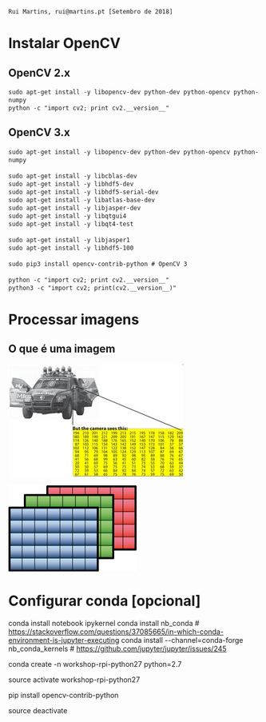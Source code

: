     Rui Martins, rui@martins.pt [Setembro de 2018]

# Instalar OpenCV

## OpenCV 2.x
```
sudo apt-get install -y libopencv-dev python-dev python-opencv python-numpy
python -c "import cv2; print cv2.__version__"
```

## OpenCV 3.x
```
sudo apt-get install -y libopencv-dev python-dev python-opencv python-numpy

sudo apt-get install -y libcblas-dev
sudo apt-get install -y libhdf5-dev
sudo apt-get install -y libhdf5-serial-dev
sudo apt-get install -y libatlas-base-dev
sudo apt-get install -y libjasper-dev
sudo apt-get install -y libqtgui4
sudo apt-get install -y libqt4-test

sudo apt-get install -y libjasper1
sudo apt-get install -y libhdf5-100

sudo pip3 install opencv-contrib-python # OpenCV 3

python -c "import cv2; print cv2.__version__"
python3 -c "import cv2; print(cv2.__version__)"
```

# Processar imagens
## O que é uma imagem
![raspi-config](/img/MatBasicImageForComputer.jpg)

![raspi-config](/img/RGB-matrix.png)











# Configurar conda [opcional] 
conda install notebook ipykernel
conda install nb_conda # https://stackoverflow.com/questions/37085665/in-which-conda-environment-is-jupyter-executing
conda install --channel=conda-forge nb_conda_kernels # https://github.com/jupyter/jupyter/issues/245

conda create -n workshop-rpi-python27 python=2.7

source activate workshop-rpi-python27

pip install opencv-contrib-python

source deactivate

